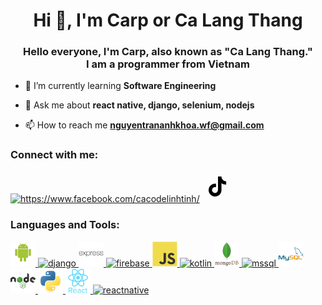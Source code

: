 <h1 align="center">Hi 👋, I'm Carp or Ca Lang Thang</h1>
<h3 align="center">Hello everyone, I'm Carp, also known as "Ca Lang Thang." <br> I am a programmer from Vietnam</h3>

- 🌱 I’m currently learning **Software Engineering**

- 💬 Ask me about **react native, django, selenium, nodejs**

- 📫 How to reach me **nguyentrananhkhoa.wf@gmail.com**

<h3 align="left">Connect with me:</h3>
<p align="left">
<a href="https://fb.com/https://www.facebook.com/cacodelinhtinh/" target="blank"><img align="center" src="https://raw.githubusercontent.com/rahuldkjain/github-profile-readme-generator/master/src/images/icons/Social/facebook.svg" alt="https://www.facebook.com/cacodelinhtinh/" height="30" width="40" /></a>
<svg width="48px" height="48px" viewBox="0 0 48 48" version="1.1" xmlns="http://www.w3.org/2000/svg" xmlns:xlink="http://www.w3.org/1999/xlink">
    <title>Tiktok</title>
    <g id="Icon/Social/tiktok-black" stroke="none" stroke-width="1" fill="none" fill-rule="evenodd">
        <path d="M38.0766847,15.8542954 C36.0693906,15.7935177 34.2504839,14.8341149 32.8791434,13.5466056 C32.1316475,12.8317108 31.540171,11.9694126 31.1415066,11.0151329 C30.7426093,10.0603874 30.5453728,9.03391952 30.5619062,8 L24.9731521,8 L24.9731521,28.8295196 C24.9731521,32.3434487 22.8773693,34.4182737 20.2765028,34.4182737 C19.6505623,34.4320127 19.0283477,34.3209362 18.4461858,34.0908659 C17.8640239,33.8612612 17.3337909,33.5175528 16.8862248,33.0797671 C16.4386588,32.6422142 16.0833071,32.1196657 15.8404292,31.5426268 C15.5977841,30.9658208 15.4727358,30.3459348 15.4727358,29.7202272 C15.4727358,29.0940539 15.5977841,28.4746337 15.8404292,27.8978277 C16.0833071,27.3207888 16.4386588,26.7980074 16.8862248,26.3604545 C17.3337909,25.9229017 17.8640239,25.5791933 18.4461858,25.3491229 C19.0283477,25.1192854 19.6505623,25.0084418 20.2765028,25.0219479 C20.7939283,25.0263724 21.3069293,25.1167239 21.794781,25.2902081 L21.794781,19.5985278 C21.2957518,19.4900128 20.7869423,19.436221 20.2765028,19.4380839 C18.2431278,19.4392483 16.2560928,20.0426009 14.5659604,21.1729264 C12.875828,22.303019 11.5587449,23.9090873 10.7814424,25.7878401 C10.003907,27.666593 9.80084889,29.7339663 10.1981162,31.7275214 C10.5953834,33.7217752 11.5748126,35.5530237 13.0129853,36.9904978 C14.4509252,38.4277391 16.2828722,39.4064696 18.277126,39.8028054 C20.2711469,40.1991413 22.3382874,39.9951517 24.2163416,39.2169177 C26.0948616,38.4384508 27.7002312,37.1209021 28.8296253,35.4300711 C29.9592522,33.7397058 30.5619062,31.7522051 30.5619062,29.7188301 L30.5619062,18.8324027 C32.7275484,20.3418321 35.3149087,21.0404263 38.0766847,21.0867664 L38.0766847,15.8542954 Z" id="Fill-1" fill="#000000"></path>
    </g>
</svg>
</p>

<h3 align="left">Languages and Tools:</h3>
<p align="left"> <a href="https://developer.android.com" target="_blank" rel="noreferrer"> <img src="https://raw.githubusercontent.com/devicons/devicon/master/icons/android/android-original-wordmark.svg" alt="android" width="40" height="40"/> </a> <a href="https://www.djangoproject.com/" target="_blank" rel="noreferrer"> <img src="https://cdn.worldvectorlogo.com/logos/django.svg" alt="django" width="40" height="40"/> </a> <a href="https://expressjs.com" target="_blank" rel="noreferrer"> <img src="https://raw.githubusercontent.com/devicons/devicon/master/icons/express/express-original-wordmark.svg" alt="express" width="40" height="40"/> </a> <a href="https://firebase.google.com/" target="_blank" rel="noreferrer"> <img src="https://www.vectorlogo.zone/logos/firebase/firebase-icon.svg" alt="firebase" width="40" height="40"/> </a> <a href="https://developer.mozilla.org/en-US/docs/Web/JavaScript" target="_blank" rel="noreferrer"> <img src="https://raw.githubusercontent.com/devicons/devicon/master/icons/javascript/javascript-original.svg" alt="javascript" width="40" height="40"/> </a> <a href="https://kotlinlang.org" target="_blank" rel="noreferrer"> <img src="https://www.vectorlogo.zone/logos/kotlinlang/kotlinlang-icon.svg" alt="kotlin" width="40" height="40"/> </a> <a href="https://www.mongodb.com/" target="_blank" rel="noreferrer"> <img src="https://raw.githubusercontent.com/devicons/devicon/master/icons/mongodb/mongodb-original-wordmark.svg" alt="mongodb" width="40" height="40"/> </a> <a href="https://www.microsoft.com/en-us/sql-server" target="_blank" rel="noreferrer"> <img src="https://www.svgrepo.com/show/303229/microsoft-sql-server-logo.svg" alt="mssql" width="40" height="40"/> </a> <a href="https://www.mysql.com/" target="_blank" rel="noreferrer"> <img src="https://raw.githubusercontent.com/devicons/devicon/master/icons/mysql/mysql-original-wordmark.svg" alt="mysql" width="40" height="40"/> </a> <a href="https://nodejs.org" target="_blank" rel="noreferrer"> <img src="https://raw.githubusercontent.com/devicons/devicon/master/icons/nodejs/nodejs-original-wordmark.svg" alt="nodejs" width="40" height="40"/> </a> <a href="https://www.python.org" target="_blank" rel="noreferrer"> <img src="https://raw.githubusercontent.com/devicons/devicon/master/icons/python/python-original.svg" alt="python" width="40" height="40"/> </a> <a href="https://reactjs.org/" target="_blank" rel="noreferrer"> <img src="https://raw.githubusercontent.com/devicons/devicon/master/icons/react/react-original-wordmark.svg" alt="react" width="40" height="40"/> </a> <a href="https://reactnative.dev/" target="_blank" rel="noreferrer"> <img src="https://reactnative.dev/img/header_logo.svg" alt="reactnative" width="40" height="40"/> </a> </p>

